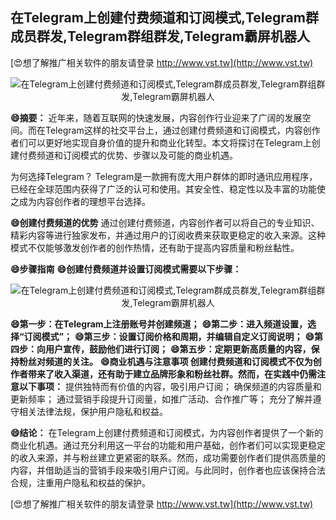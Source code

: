 ## **在Telegram上创建付费频道和订阅模式,Telegram群成员群发,Telegram群组群发,Telegram霸屏机器人**

[😍想了解推广相关软件的朋友请登录 http://www.vst.tw](http://www.vst.tw)

 <center><img src="https://vst.tw/MP4/tuiguang/png/0.png" alt="在Telegram上创建付费频道和订阅模式,Telegram群成员群发,Telegram群组群发,Telegram霸屏机器人"></center>

**😄摘要：**
近年来，随着互联网的快速发展，内容创作行业迎来了广阔的发展空间。而在Telegram这样的社交平台上，通过创建付费频道和订阅模式，内容创作者们可以更好地实现自身价值的提升和商业化转型。本文将探讨在Telegram上创建付费频道和订阅模式的优势、步骤以及可能的商业机遇。

为何选择Telegram？
Telegram是一款拥有庞大用户群体的即时通讯应用程序，已经在全球范围内获得了广泛的认可和使用。其安全性、稳定性以及丰富的功能使之成为内容创作者的理想平台选择。

**😄创建付费频道的优势**
通过创建付费频道，内容创作者可以将自己的专业知识、精彩内容等进行独家发布，并通过用户的订阅收费来获取更稳定的收入来源。这种模式不仅能够激发创作者的创作热情，还有助于提高内容质量和粉丝黏性。

**😄步骤指南**
**😄创建付费频道并设置订阅模式需要以下步骤：**

 <center><img src="https://vst.tw/MP4/tuiguang/png/6.png" alt="在Telegram上创建付费频道和订阅模式,Telegram群成员群发,Telegram群组群发,Telegram霸屏机器人"></center>

**😄第一步：在Telegram上注册账号并创建频道；**
**😄第二步：进入频道设置，选择“订阅模式”；**
**😄第三步：设置订阅价格和周期，并编辑自定义订阅说明；**
**😄第四步：向用户宣传，鼓励他们进行订阅；**
**😄第五步：定期更新高质量的内容，保持粉丝对频道的关注。**
**😄商业机遇与注意事项 创建付费频道和订阅模式不仅为创作者带来了收入渠道，还有助于建立品牌形象和粉丝社群。然而，在实践中仍需注意以下事项：**
提供独特而有价值的内容，吸引用户订阅；
确保频道的内容质量和更新频率；
通过营销手段提升订阅量，如推广活动、合作推广等；
充分了解并遵守相关法律法规，保护用户隐私和权益。

**😄结论：**
在Telegram上创建付费频道和订阅模式，为内容创作者提供了一个新的商业化机遇。通过充分利用这一平台的功能和用户基础，创作者们可以实现更稳定的收入来源，并与粉丝建立更紧密的联系。然而，成功需要创作者们提供高质量的内容，并借助适当的营销手段来吸引用户订阅。与此同时，创作者也应该保持合法合规，注重用户隐私和权益的保护。

[😍想了解推广相关软件的朋友请登录 http://www.vst.tw](http://www.vst.tw)



